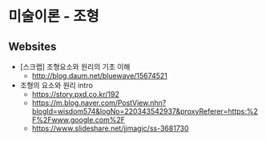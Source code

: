 # 미술이론 - 조형

## Websites
* [스크랩] 조형요소와 원리의 기초 이해
  - http://blog.daum.net/bluewave/15674521
* 조형의 요소와 원리 intro
  - https://story.pxd.co.kr/192
  - https://m.blog.naver.com/PostView.nhn?blogId=wisdom574&logNo=220343542937&proxyReferer=https:%2F%2Fwww.google.com%2F
  - https://www.slideshare.net/jjmagic/ss-3681730
  
  
